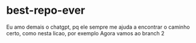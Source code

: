 # best-repo-ever
Eu amo demais o chatgpt, pq ele sempre me ajuda a encontrar o caminho certo, como nesta licao, por exemplo
Agora vamos ao branch 2
